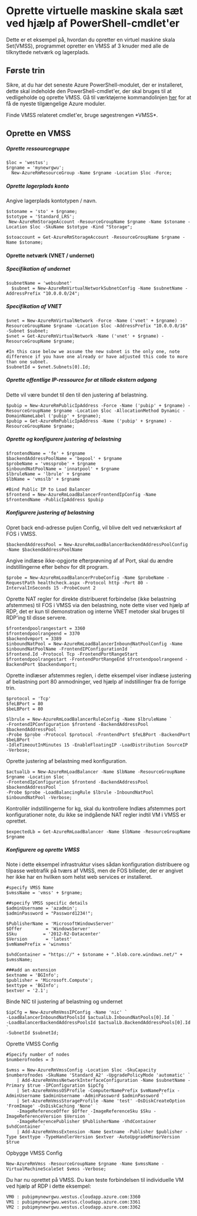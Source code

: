 <properties
    pageTitle="Oprette virtuelle maskine skala sæt ved hjælp af PowerShell-cmdlet'er | Microsoft Azure"
    description="Introduktion til oprettelse og administration af dit første Azure virtuelt skala sæt ved hjælp af Azure PowerShell-cmdlet'er"
    services="virtual-machines-windows"
    documentationCenter=""
    authors="danielsollondon"
    manager="timlt"
    editor=""
    tags="azure-resource-manager"/>

<tags
    ms.service="virtual-machines-windows"
    ms.workload="infrastructure-services"
    ms.tgt_pltfrm="na"
    ms.devlang="na"
    ms.topic="article"
    ms.date="09/29/2016"
    ms.author="danielsollondon"/>

# <a name="creating-virtual-machine-scale-sets-using-powershell-cmdlets"></a>Oprette virtuelle maskine skala sæt ved hjælp af PowerShell-cmdlet'er

Dette er et eksempel på, hvordan du opretter en virtuel maskine skala Set(VMSS), programmet opretter en VMSS af 3 knuder med alle de tilknyttede netværk og lagerplads.

## <a name="first-steps"></a>Første trin
Sikre, at du har det seneste Azure PowerShell-modulet, der er installeret, dette skal indeholde den PowerShell-cmdlet'er, der skal bruges til at vedligeholde og oprette VMSS.
Gå til værktøjerne kommandolinjen [her](http://aka.ms/webpi-azps) for at få de nyeste tilgængelige Azure moduler.

Finde VMSS relateret cmdlet'er, bruge søgestrengen \*VMSS\*.

## <a name="creating-a-vmss"></a>Oprette en VMSS

##### <a name="create-resource-group"></a>Oprette ressourcegruppe

```
$loc = 'westus';
$rgname = 'mynewrgwu';
  New-AzureRmResourceGroup -Name $rgname -Location $loc -Force;
```

##### <a name="create-storage-account"></a>Oprette lagerplads konto

Angive lagerplads kontotypen / navn.

```
$stoname = 'sto' + $rgname;
$stotype = 'Standard_LRS';
 New-AzureRmStorageAccount -ResourceGroupName $rgname -Name $stoname -Location $loc -SkuName $stotype -Kind "Storage";

$stoaccount = Get-AzureRmStorageAccount -ResourceGroupName $rgname -Name $stoname;
```

#### <a name="create-networking-vnet--subnet"></a>Oprette netværk (VNET / undernet)

##### <a name="subnet-specification"></a>Specifikation af undernet

```
$subnetName = 'websubnet'
  $subnet = New-AzureRmVirtualNetworkSubnetConfig -Name $subnetName -AddressPrefix "10.0.0.0/24";
```

##### <a name="vnet-specification"></a>Specifikation af VNET

```
$vnet = New-AzureRmVirtualNetwork -Force -Name ('vnet' + $rgname) -ResourceGroupName $rgname -Location $loc -AddressPrefix "10.0.0.0/16" -Subnet $subnet;
$vnet = Get-AzureRmVirtualNetwork -Name ('vnet' + $rgname) -ResourceGroupName $rgname;

#In this case below we assume the new subnet is the only one, note difference if you have one already or have adjusted this code to more than one subnet.
$subnetId = $vnet.Subnets[0].Id;
```

##### <a name="create-public-ip-resource-to-allow-external-access"></a>Oprette offentlige IP-ressource for at tillade ekstern adgang

Dette vil være bundet til den til den justering af belastning.

```
$pubip = New-AzureRmPublicIpAddress -Force -Name ('pubip' + $rgname) -ResourceGroupName $rgname -Location $loc -AllocationMethod Dynamic -DomainNameLabel ('pubip' + $rgname);
$pubip = Get-AzureRmPublicIpAddress -Name ('pubip' + $rgname) -ResourceGroupName $rgname;
```

##### <a name="create-and-configure-load-balancer"></a>Oprette og konfigurere justering af belastning

```
$frontendName = 'fe' + $rgname
$backendAddressPoolName = 'bepool' + $rgname
$probeName = 'vmssprobe' + $rgname
$inboundNatPoolName = 'innatpool' + $rgname
$lbruleName = 'lbrule' + $rgname
$lbName = 'vmsslb' + $rgname

#Bind Public IP to Load Balancer
$frontend = New-AzureRmLoadBalancerFrontendIpConfig -Name $frontendName -PublicIpAddress $pubip
```

##### <a name="configure-load-balancer"></a>Konfigurere justering af belastning
Opret back end-adresse puljen Config, vil blive delt ved netværkskort af FOS i VMSS.

```
$backendAddressPool = New-AzureRmLoadBalancerBackendAddressPoolConfig -Name $backendAddressPoolName
```

Angive indlæse ikke-opgjorte efterprøvning af af Port, skal du ændre indstillingerne efter behov for dit program.

```
$probe = New-AzureRmLoadBalancerProbeConfig -Name $probeName -RequestPath healthcheck.aspx -Protocol http -Port 80 -IntervalInSeconds 15 -ProbeCount 2
```

Oprette NAT regler for direkte distribueret forbindelse (ikke belastning afstemmes) til FOS i VMSS via den belastning, note dette viser ved hjælp af RDP, det er kun til demonstration og interne VNET metoder skal bruges til RDP'ing til disse servere.

```
$frontendpoolrangestart = 3360
$frontendpoolrangeend = 3370
$backendvmport = 3389
$inboundNatPool = New-AzureRmLoadBalancerInboundNatPoolConfig -Name $inboundNatPoolName -FrontendIPConfigurationId `
$frontend.Id -Protocol Tcp -FrontendPortRangeStart $frontendpoolrangestart -FrontendPortRangeEnd $frontendpoolrangeend -BackendPort $backendvmport;
```

Oprette indlæser afstemmes reglen, i dette eksempel viser indlæse justering af belastning port 80 anmodninger, ved hjælp af indstillinger fra de forrige trin.

```
$protocol = 'Tcp'
$feLBPort = 80
$beLBPort = 80

$lbrule = New-AzureRmLoadBalancerRuleConfig -Name $lbruleName `
-FrontendIPConfiguration $frontend -BackendAddressPool $backendAddressPool `
-Probe $probe -Protocol $protocol -FrontendPort $feLBPort -BackendPort $beLBPort `
-IdleTimeoutInMinutes 15 -EnableFloatingIP -LoadDistribution SourceIP -Verbose;
```

Oprette justering af belastning med konfiguration.

```
$actualLb = New-AzureRmLoadBalancer -Name $lbName -ResourceGroupName $rgname -Location $loc `
-FrontendIpConfiguration $frontend -BackendAddressPool $backendAddressPool `
-Probe $probe -LoadBalancingRule $lbrule -InboundNatPool $inboundNatPool -Verbose;
```

Kontrollér indstillingerne for kg, skal du kontrollere Indlæs afstemmes port konfigurationer note, du ikke se indgående NAT regler indtil VM i VMSS er oprettet.

```
$expectedLb = Get-AzureRmLoadBalancer -Name $lbName -ResourceGroupName $rgname
```

##### <a name="configure-and-create-vmss"></a>Konfigurere og oprette VMSS

Note i dette eksempel infrastruktur vises sådan konfiguration distribuere og tilpasse webtrafik på tværs af VMSS, men de FOS billeder, der er angivet her ikke har en hvilken som helst web services er installeret.

```
#specify VMSS Name
$vmssName = 'vmss' + $rgname;

##specify VMSS specific details
$adminUsername = 'azadmin';
$adminPassword = "Password1234!";

$PublisherName = 'MicrosoftWindowsServer'
$Offer         = 'WindowsServer'
$Sku          = '2012-R2-Datacenter'
$Version       = 'latest'
$vmNamePrefix = 'winvmss'

$vhdContainer = "https://" + $stoname + ".blob.core.windows.net/" + $vmssName;

###add an extension
$extname = 'BGInfo';
$publisher = 'Microsoft.Compute';
$exttype = 'BGInfo';
$extver = '2.1';
```

Binde NIC til justering af belastning og undernet

```
$ipCfg = New-AzureRmVmssIPConfig -Name 'nic' `
-LoadBalancerInboundNatPoolsId $actualLb.InboundNatPools[0].Id `
-LoadBalancerBackendAddressPoolsId $actualLb.BackendAddressPools[0].Id `
-SubnetId $subnetId;
```

Oprette VMSS Config

```
#Specify number of nodes
$numberofnodes = 3

$vmss = New-AzureRmVmssConfig -Location $loc -SkuCapacity $numberofnodes -SkuName 'Standard_A2' -UpgradePolicyMode 'automatic' `
  	| Add-AzureRmVmssNetworkInterfaceConfiguration -Name $subnetName -Primary $true -IPConfiguration $ipCfg `
  	| Set-AzureRmVmssOSProfile -ComputerNamePrefix $vmNamePrefix -AdminUsername $adminUsername -AdminPassword $adminPassword `
  	| Set-AzureRmVmssStorageProfile -Name 'test' -OsDiskCreateOption 'FromImage' -OsDiskCaching 'None' `
    -ImageReferenceOffer $Offer -ImageReferenceSku $Sku -ImageReferenceVersion $Version `
    -ImageReferencePublisher $PublisherName -VhdContainer $vhdContainer `
  	| Add-AzureRmVmssExtension -Name $extname -Publisher $publisher -Type $exttype -TypeHandlerVersion $extver -AutoUpgradeMinorVersion $true
```

Opbygge VMSS Config

```
New-AzureRmVmss -ResourceGroupName $rgname -Name $vmssName -VirtualMachineScaleSet $vmss -Verbose;
```

Du har nu oprettet på VMSS. Du kan teste forbindelsen til individuelle VM ved hjælp af RDP i dette eksempel:

```
VM0 : pubipmynewrgwu.westus.cloudapp.azure.com:3360
VM1 : pubipmynewrgwu.westus.cloudapp.azure.com:3361
VM2 : pubipmynewrgwu.westus.cloudapp.azure.com:3362
```
